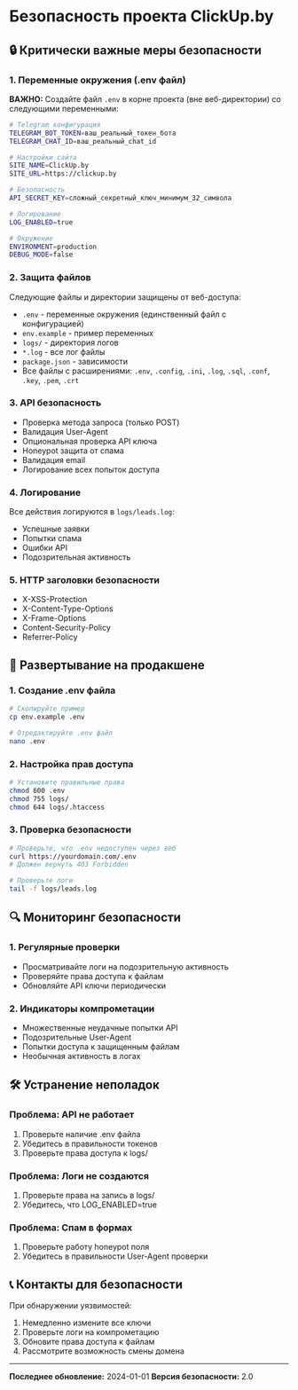 # Безопасность проекта ClickUp.by

## 🔒 Критически важные меры безопасности

### 1. Переменные окружения (.env файл)

**ВАЖНО:** Создайте файл `.env` в корне проекта (вне веб-директории) со следующими переменными:

```bash
# Telegram конфигурация
TELEGRAM_BOT_TOKEN=ваш_реальный_токен_бота
TELEGRAM_CHAT_ID=ваш_реальный_chat_id

# Настройки сайта
SITE_NAME=ClickUp.by
SITE_URL=https://clickup.by

# Безопасность
API_SECRET_KEY=сложный_секретный_ключ_минимум_32_символа

# Логирование
LOG_ENABLED=true

# Окружение
ENVIRONMENT=production
DEBUG_MODE=false
```

### 2. Защита файлов

Следующие файлы и директории защищены от веб-доступа:
- `.env` - переменные окружения (единственный файл с конфигурацией)
- `env.example` - пример переменных
- `logs/` - директория логов
- `*.log` - все лог файлы
- `package.json` - зависимости
- Все файлы с расширениями: `.env`, `.config`, `.ini`, `.log`, `.sql`, `.conf`, `.key`, `.pem`, `.crt`

### 3. API безопасность

- Проверка метода запроса (только POST)
- Валидация User-Agent
- Опциональная проверка API ключа
- Honeypot защита от спама
- Валидация email
- Логирование всех попыток доступа

### 4. Логирование

Все действия логируются в `logs/leads.log`:
- Успешные заявки
- Попытки спама
- Ошибки API
- Подозрительная активность

### 5. HTTP заголовки безопасности

- X-XSS-Protection
- X-Content-Type-Options
- X-Frame-Options
- Content-Security-Policy
- Referrer-Policy

## 🚀 Развертывание на продакшене

### 1. Создание .env файла

```bash
# Скопируйте пример
cp env.example .env

# Отредактируйте .env файл
nano .env
```

### 2. Настройка прав доступа

```bash
# Установите правильные права
chmod 600 .env
chmod 755 logs/
chmod 644 logs/.htaccess
```

### 3. Проверка безопасности

```bash
# Проверьте, что .env недоступен через веб
curl https://yourdomain.com/.env
# Должен вернуть 403 Forbidden

# Проверьте логи
tail -f logs/leads.log
```

## 🔍 Мониторинг безопасности

### 1. Регулярные проверки

- Просматривайте логи на подозрительную активность
- Проверяйте права доступа к файлам
- Обновляйте API ключи периодически

### 2. Индикаторы компрометации

- Множественные неудачные попытки API
- Подозрительные User-Agent
- Попытки доступа к защищенным файлам
- Необычная активность в логах

## 🛠️ Устранение неполадок

### Проблема: API не работает
1. Проверьте наличие .env файла
2. Убедитесь в правильности токенов
3. Проверьте права доступа к logs/

### Проблема: Логи не создаются
1. Проверьте права на запись в logs/
2. Убедитесь, что LOG_ENABLED=true

### Проблема: Спам в формах
1. Проверьте работу honeypot поля
2. Убедитесь в правильности User-Agent проверки

## 📞 Контакты для безопасности

При обнаружении уязвимостей:
1. Немедленно измените все ключи
2. Проверьте логи на компрометацию
3. Обновите права доступа к файлам
4. Рассмотрите возможность смены домена

---

**Последнее обновление:** 2024-01-01
**Версия безопасности:** 2.0
